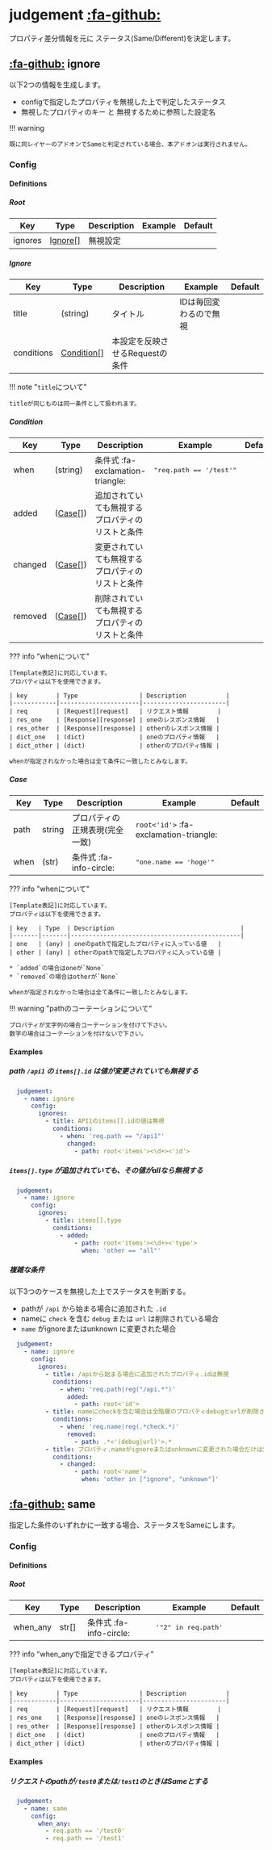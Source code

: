 judgement [:fa-github:][s1]
===========================

[s1]: https://github.com/tadashi-aikawa/jumeaux/tree/master/jumeaux/addons/judgement

プロパティ差分情報を元に ステータス(Same/Different)を決定します。


[:fa-github:][_ignore] ignore
-----------------------------

[_ignore]: https://github.com/tadashi-aikawa/jumeaux/tree/master/jumeaux/addons/judgement/ignore.py

以下2つの情報を生成します。

* configで指定したプロパティを無視した上で判定したステータス
* 無視したプロパティのキー と 無視するために参照した設定名

!!! warning

    既に同レイヤーのアドオンでSameと判定されている場合、本アドオンは実行されません。


### Config

#### Definitions

##### Root

| Key     | Type                 | Description | Example | Default |
|---------|----------------------|-------------|---------|---------|
| ignores | [Ignore[]](#ignore_) | 無視設定    |         |         |


##### <a name="ignore_" style="padding-top: 70px; margin-top: -70px;"></a>Ignore

|    Key     |           Type            |           Description           |        Example         | Default |
| ---------- | ------------------------- | ------------------------------- | ---------------------- | ------- |
| title      | (string)                  | タイトル                        | IDは毎回変わるので無視 |         |
| conditions | [Condition[]](#condition) | 本設定を反映させるRequestの条件 |                        |         |

!!! note "`title`について"

    titleが同じものは同一条件として扱われます。

##### Condition

| Key     | Type              | Description                                      | Example                          | Default |
|---------|-------------------|--------------------------------------------------|----------------------------------|---------|
| when    | (string)          | 条件式 :fa-exclamation-triangle:                 | <pre>"req.path == '/test'"</pre> |         |
| added   | ([Case[]](#case)) | 追加されていても無視するプロパティのリストと条件 |                                  |         |
| changed | ([Case[]](#case)) | 変更されていても無視するプロパティのリストと条件 |                                  |         |
| removed | ([Case[]](#case)) | 削除されていても無視するプロパティのリストと条件 |                                  |         |


??? info "whenについて"

    [Template表記]に対応しています。
    プロパティは以下を使用できます。

    | key        | Type                 | Description           |
    |------------|----------------------|-----------------------|
    | req        | [Request][request]   | リクエスト情報        |
    | res_one    | [Response][response] | oneのレスポンス情報   |
    | res_other  | [Response][response] | otherのレスポンス情報 |
    | dict_one   | (dict)               | oneのプロパティ情報   |
    | dict_other | (dict)               | otherのプロパティ情報 |

    whenが指定されなかった場合は全て条件に一致したとみなします。


##### Case

| Key  | Type   | Description                    | Example                                | Default |
|------|--------|--------------------------------|----------------------------------------|---------|
| path | string | プロパティの正規表現(完全一致) | `root<'id'>` :fa-exclamation-triangle: |         |
| when | (str)  | 条件式 :fa-info-circle:        | <pre>"one.name == 'hoge'"</pre>        |         |


??? info "whenについて"

    [Template表記]に対応しています。
    プロパティは以下を使用できます。

    | key   | Type  | Description                                   |
    |-------|-------|-----------------------------------------------|
    | one   | (any) | oneのpathで指定したプロパティに入っている値   |
    | other | (any) | otherのpathで指定したプロパティに入っている値 |

    * `added`の場合はoneが`None`
    * `removed`の場合はotherが`None`

    whenが指定されなかった場合は全て条件に一致したとみなします。


!!! warning "pathのコーテーションについて"

    プロパティが文字列の場合コーテーションを付けて下さい。
    数字の場合はコーテーションを付けないで下さい。


#### Examples

##### path `/api1` の `items[].id` は値が変更されていても無視する

```yml
  judgement:
    - name: ignore
      config:
        ignores:
          - title: API1のitems[].idの値は無視
            conditions:
              - when: 'req.path == "/api1"'
                changed:
                  - path: root<'items'><\d+><'id'>
```

##### `items[].type` が追加されていても、その値がallなら無視する

```yml
  judgement:
    - name: ignore
      config:
        ignores:
          - title: items[].type
            conditions:
              - added:
                  - path: root<'items'><\d+><'type'>
                    when: 'other == "all"'
```

##### 複雑な条件

以下3つのケースを無視した上でステータスを判断する。

* pathが ``/api`` から始まる場合に追加された ``.id``
* nameに ``check`` を含む ``debug`` または ``url`` は削除されている場合
* ``name`` がignoreまたはunknown に変更された場合

```yml
  judgement:
    - name: ignore
      config:
        ignores:
          - title: /apiから始まる場合に追加されたプロパティ.idは無視
            conditions:
              - when: 'req.path|reg("/api.*")'
                added:
                  - path: root<'id'>
          - title: nameにcheckを含む場合は全階層のプロパティdebugとurlが削除されていても無視
            conditions:
              - when: 'req.name|reg(.*check.*)'
                removed:
                  - path: .*<'(debug|url)'>.*
          - title: プロパティ.nameがignoreまたはunknownに変更された場合だけは無視
            conditions:
              - changed:
                  - path: root<'name'>
                    when: 'other in ["ignore", "unknown"]'
```


[:fa-github:][same] same
------------------------

[same]: https://github.com/tadashi-aikawa/jumeaux/tree/master/jumeaux/addons/judgement/same.py

指定した条件のいずれかに一致する場合、ステータスをSameにします。


### Config

#### Definitions

##### Root

| Key      | Type  | Description             | Example                      | Default |
|----------|-------|-------------------------|------------------------------|---------|
| when_any | str[] | 条件式 :fa-info-circle: | <pre>'"2" in req.path'</pre> |         |


??? info "when_anyで指定できるプロパティ"

    [Template表記]に対応しています。
    プロパティは以下を使用できます。

    | key        | Type                 | Description           |
    |------------|----------------------|-----------------------|
    | req        | [Request][request]   | リクエスト情報        |
    | res_one    | [Response][response] | oneのレスポンス情報   |
    | res_other  | [Response][response] | otherのレスポンス情報 |
    | dict_one   | (dict)               | oneのプロパティ情報   |
    | dict_other | (dict)               | otherのプロパティ情報 |


#### Examples

##### リクエストのpathが`/test0`または`/test1`のときはSameとする

```yml
  judgement:
    - name: same
      config:
        when_any:
          - req.path == '/test0'
          - req.path == '/test1'
```

[Template表記]: ../../template
[request]: ../../models/request
[response]: ../../models/response
